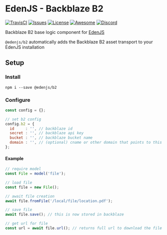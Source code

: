 # EdenJS - Backblaze B2
[![TravisCI](https://travis-ci.com/eden-js/b2.svg?branch=master)](https://travis-ci.com/eden-js/b2)
[![Issues](https://img.shields.io/github/issues/eden-js/b2.svg)](https://github.com/eden-js/b2/issues)
[![License](https://img.shields.io/badge/license-MIT-blue.svg)](https://github.com/eden-js/b2)
[![Awesome](https://img.shields.io/badge/awesome-true-green.svg)](https://github.com/eden-js/b2)
[![Discord](https://img.shields.io/discord/583845970433933312.svg)](https://discord.gg/5u3f3up)

Backblaze B2 base logic component for [EdenJS](https://github.com/edenjs-cli)

`@edenjs/b2` automatically adds the Backblaze B2 asset transport to your EdenJS installation

## Setup

### Install

```
npm i --save @edenjs/b2
```

### Configure

```js
const config = {};

// set b2 config
config.b2 = {
  id     : '', // backblaze id
  secret : '', // backblaze api key
  bucket : '', // backblaze bucket name
  domain : '', // (optional) cname or other domain that points to this bucket address
};
```

#### Example

```js
// require model
const File = model('file');

// load file
const file = new File();

// await file creation
await file.fromFile('/local/file/location.pdf');

// save file
await file.save(); // this is now stored in backblaze

// get url for file
const url = await file.url(); // returns full url to download the file
```